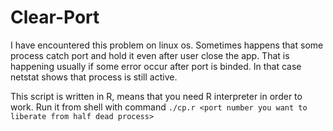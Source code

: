 # Clear-Port

I have encountered this problem on linux os. Sometimes happens that some process catch port and hold it even after user close the app. That is happening usually if some error occur after port is binded. In that case netstat shows that process is still active.

This script is written in R, means that you need R interpreter in order to work. Run it from shell with command `./cp.r <port number you want to liberate from half dead process>`